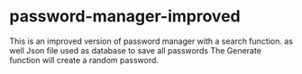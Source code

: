 # password-manager-improved
This is an improved version of password manager with a search function. as well Json file used as database to save all passwords 
The Generate function will create a random password. 
